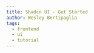 ```yaml
---
title: Shadcn UI - Get Started
author: Wesley Bertipaglia
tags:
  - frontend
  - ui
  - tutorial
---
```

